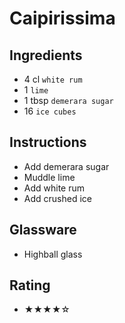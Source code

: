 # Caipirissima

## Ingredients
- 4 cl `white rum`
- 1 `lime`
- 1 tbsp `demerara sugar`
- 16 `ice cubes`

## Instructions
- Add demerara sugar
- Muddle lime
- Add white rum
- Add crushed ice

## Glassware
- Highball glass

## Rating
- ★★★★☆